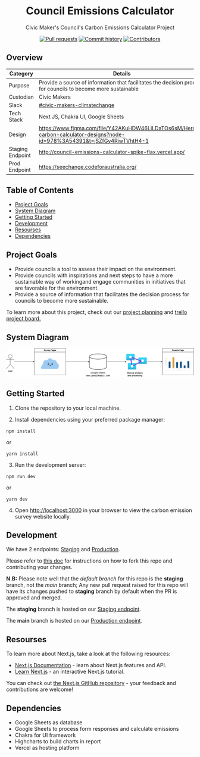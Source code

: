 <h1 align="center">
  Council Emissions Calculator
</h1>
<p align="center">
  Civic Maker's Council's Carbon Emissions Calculator Project
</p>

<p align="center">
  <a href="https://github.com/CodeforAustralia/council-emissions-calculator/pulls"><img alt="Pull requests" src="https://img.shields.io/github/issues-pr/CodeforAustralia/council-emissions-calculator.svg"></a>
  <a href="https://github.com/CodeforAustralia/council-emissions-calculator/commits/staging"><img alt="Commit history" src="https://img.shields.io/github/commit-activity/m/CodeforAustralia/council-emissions-calculator.svg"></a>
  <a href="https://github.com/CodeforAustralia/council-emissions-calculator/graphs/contributors"><img alt="Contributors" src="https://img.shields.io/badge/all_contributors-9-blue.svg?style=flat-square"></a>
</p>


## Overview

|Category|Details|
|--------|-------|
| Purpose | Provide a source of information that facilitates the decision process for councils to become more sustainable |
| Custodian | Civic Makers |
| Slack | [\#civic-makers-climatechange](https://codeforaustralia.slack.com/archives/C01CXCQPF8V) |
| Tech Stack | Next JS, Chakra UI, Google Sheets |
| Design | https://www.figma.com/file/Y42AKuHDW46LiLDaTOs6sM/Heroes-carbon-calculator-designs?node-id=978%3A54391&t=jSZfGy4RjwTVhtH4-1 |
| Staging Endpoint | http://council-emissions-calculator-spike-flax.vercel.app/ |
| Prod Endpoint | https://seechange.codeforaustralia.org/ |

## Table of Contents

- [Project Goals](#project-goals)
- [System Diagram](#system-diagram)
- [Getting Started](#getting-started)
- [Development](#getting-started)
- [Resourses](#resourses)
- [Dependencies](#dependencies)

## Project Goals

- Provide councils a tool to assess their impact on the environment.
- Provide councils with inspirations and next steps to have a more sustainable way of workingand engage communities in initiatives that are favorable for the environment.
- Provide a source of information that facilitates the decision process for councils to become more sustainable.

To learn more about this project, check out our [project planning](https://docs.google.com/document/d/1h5r1AfbQC8Azy_cdGHGBGOJwSxSqvt0cHKd5MmSd7qo/edit#heading=h.fw4lq2wclkt9) and [trello project board.](https://trello.com/b/iPHuVc0J/civic-makers-2023)

## System Diagram

![Council carbon emission calculator system diagram](./council_emission_calculator_arch_diagram.drawio.png)

## Getting Started

1. Clone the repository to your local machine.

2. Install dependencies using your preferred package manager:

```
npm install
```

or

```
yarn install
```

3. Run the development server:

```
npm run dev
```

or

```
yarn dev
```

4. Open [http://localhost:3000](http://localhost:3000) in your browser to view the carbon emission survey website locally.

## Development

We have 2 endpoints: [Staging](http://council-emissions-calculator-spike-flax.vercel.app/) and [Production](https://seechange.codeforaustralia.org/).

Please refer to [this doc](https://docs.github.com/en/get-started/quickstart/fork-a-repo) for instructions on how to fork this repo and contributing your changes.

**N.B:** Please note well that the *default branch* for this repo is the **staging** branch, not the *main* branch; Any new pull request raised for this repo will have its changes pushed to **staging** branch by default when the PR is approved and merged.

The **staging** branch is hosted on our [Staging endpoint](http://council-emissions-calculator-spike-flax.vercel.app/). 

The **main** branch is hosted on our [Production endpoint](https://seechange.codeforaustralia.org/).


## Resourses

To learn more about Next.js, take a look at the following resources:
     
- [Next.js Documentation](https://nextjs.org/docs) - learn about Next.js features and API.
- [Learn Next.js](https://nextjs.org/learn) - an interactive Next.js tutorial.

You can check out [the Next.js GitHub repository](https://github.com/vercel/next.js/) - your feedback and contributions are welcome!

## Dependencies
  
- Google Sheets as database
- Google Sheets to process form responses and calculate emissions
- Chakra for UI framework
- Highcharts to build charts in report
- Vercel as hosting platform
